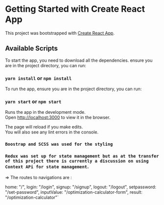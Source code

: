 # Getting Started with Create React App

This project was bootstrapped with [Create React App](https://github.com/facebook/create-react-app).

## Available Scripts
To start the app, you need to download all the dependencies.
ensure you are in the project directory, you can run:

### `yarn install` or `npm install`

To run the app, ensure you are in the project directory, you can run:

### `yarn start` or `npm start`

Runs the app in the development mode.\
Open [http://localhost:3000](http://localhost:3000) to view it in the browser.

The page will reload if you make edits.\
You will also see any lint errors in the console.


### `Boostrap and SCSS was used for the styling` 
### `Redux was set up for state management but as at the transfer of this project there is currently a discussion on using Context APi for state management`.

=> The routes to navigations are :

  home: "/",
  login: "/login",
  signup: "/signup",
  logout: "/logout",
  setpassword: "/set-password",
  inputValue: "/optimization-calculator-form",
    result: "/optimization-calculator"`
